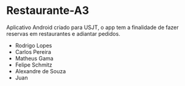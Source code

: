 # Restaurante-A3

Aplicativo Android criado para USJT, o app tem a finalidade de fazer reservas em restaurantes e adiantar pedidos.

- Rodrigo Lopes
- Carlos Pereira
- Matheus Gama
- Felipe Schmitz
- Alexandre de Souza
- Juan
